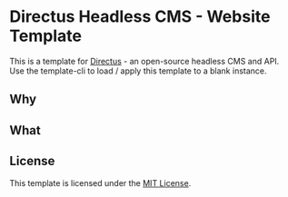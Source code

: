 

# Directus Headless CMS - Website Template

This is a template for [Directus](https://directus.io/) - an open-source headless CMS and API. Use the template-cli to load / apply this template to a blank instance.

## Why


## What


## License

This template is licensed under the [MIT License](https://opensource.org/licenses/MIT).
